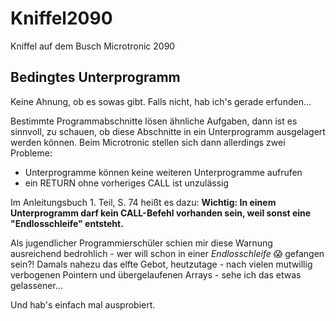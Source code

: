 # Kniffel2090

Kniffel auf dem Busch Microtronic 2090

## Bedingtes Unterprogramm

Keine Ahnung, ob es sowas gibt. Falls nicht, hab ich's gerade erfunden...

Bestimmte Programmabschnitte lösen ähnliche Aufgaben, dann ist es sinnvoll, zu schauen, ob diese Abschnitte in ein Unterprogramm ausgelagert werden können. Beim Microtronic stellen sich dann allerdings zwei Probleme: 

- Unterprogramme können keine weiteren Unterprogramme aufrufen
- ein RETURN ohne vorheriges CALL ist unzulässig

Im Anleitungsbuch 1. Teil, S. 74 heißt es dazu: **Wichtig: In einem Unterprogramm darf kein CALL-Befehl vorhanden sein, weil sonst eine "Endlosschleife" entsteht.**

Als jugendlicher Programmierschüler schien mir diese Warnung ausreichend bedrohlich - wer will schon in einer *Endlosschleife* 😱 gefangen sein?! Damals nahezu das elfte Gebot, heutzutage - nach vielen mutwillig verbogenen Pointern und übergelaufenen Arrays - sehe ich das etwas gelassener...

Und hab's einfach mal ausprobiert.
